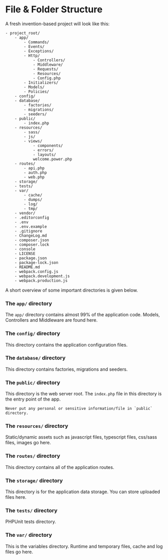 # File & Folder Structure

A fresh invention-based project will look like this:

```
- project_root/
    - app/
        - Commands/
        - Events/
        - Exceptions/
        - Http/
            - Controllers/
            - Middleware/
            - Requests/
            - Resources/
            - Config.php
        - Initializers/
        - Models/
        - Policies/
    - config/
    - database/
        - factories/
        - migrations/
        - seeders/
    - public/
        - index.php
    - resources/
        - sass/
        - js/
        - views/
            - components/
            - errors/
            - layouts/
            welcome.power.php
    - routes/
        - api.php
        - auth.php
        - web.php
    - storage/
    - tests/
    - var/
        - cache/
        - dumps/
        - log/
        - tmp/
    - vendor/
    - .editorconfig
    - .env
    - .env.example
    - .gitignore
    - ChangeLog.md
    - composer.json
    - composer.lock
    - console
    - LICENSE
    - package.json
    - package-lock.json
    - README.md
    - webpack.config.js
    - webpack.development.js
    - webpack.production.js
```

A short overview of some important directories is given below.

### The `app/` directory
The `app/` directory contains almost 99% of the application code. Models, Controllers and Middleware are found here.

### The `config/` directory
This directory contains the application configuration files.

### The `database/` directory
This directory contains factories, migrations and seeders.

### The `public/` directory
This directory is the web server root. The `index.php` file in this directory is the entry point of the app.

<div class="alert alert-warning">
    <span class="icon alert-icon"></span>

    Never put any personal or sensitive information/file in `public` directory.
</div>

### The `resources/` directory
Static/dynamic assets such as javascript files, typescript files, css/sass files, images go here.

### The `routes/` directory
This directory contains all of the application routes.

### The `storage/` directory
This directory is for the application data storage. You can store uploaded files here.

### The `tests/` directory
PHPUnit tests directory.

### The `var/` directory
This is the variables directory. Runtime and temporary files, cache and log files go here.
